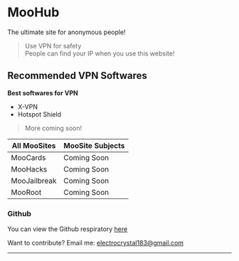 <!DOCTYPE html>
<html>

<head>
  <meta charset="utf-8">
  <meta name="viewport" content="width=device-width, initial-scale=1.0">
  <link rel="stylesheet" href="https://stackedit.io/style.css" />
</head>

<body class="stackedit">
  <div class="stackedit__html"><h1 id="moohub">MooHub</h1>
<p>The ultimate site for anonymous people!</p>
<blockquote>
<p>Use VPN for safety<br>
People can find your IP when you use this website!</p>
</blockquote>
<h2 id="recommended-vpn-softwares">Recommended VPN Softwares</h2>
<p><strong>Best softwares for VPN</strong></p>
<ul>
<li>X-VPN</li>
<li>Hotspot Shield</li>
</ul>
<blockquote>
<p>More coming soon!</p>
</blockquote>

<table>
<thead>
<tr>
<th>All MooSites</th>
<th>MooSite Subjects</th>
</tr>
</thead>
<tbody>
<tr>
<td>MooCards</td>
<td>Coming Soon</td>
</tr>
<tr>
<td>MooHacks</td>
<td>Coming Soon</td>
</tr>
<tr>
<td>MooJailbreak</td>
<td>Coming Soon</td>
</tr>
<tr>
<td>MooRoot</td>
<td>Coming Soon</td>
</tr>
</tbody>
</table><h3 id="github">Github</h3>
<p>You can view the Github respiratory <a href="https://github.com/ElectroCrysZtaL/Moohub">here</a></p>
<p>Want to contribute? Email me: <a href="mailto:electrocrystal183@gmail.com">electrocrystal183@gmail.com</a></p>
<hr>
</div>
</body>

</html>
